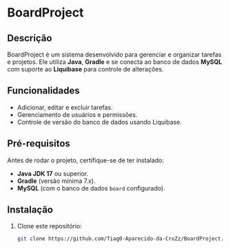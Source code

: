 # BoardProject

## Descrição
BoardProject é um sistema desenvolvido para gerenciar e organizar tarefas e projetos. Ele utiliza **Java**, **Gradle** e se conecta ao banco de dados **MySQL** com suporte ao **Liquibase** para controle de alterações.

## Funcionalidades
- Adicionar, editar e excluir tarefas.
- Gerenciamento de usuários e permissões.
- Controle de versão do banco de dados usando Liquibase.

## Pré-requisitos
Antes de rodar o projeto, certifique-se de ter instalado:
- **Java JDK 17** ou superior.
- **Gradle** (versão mínima 7.x).
- **MySQL** (com o banco de dados `board` configurado).

## Instalação
1. Clone este repositório:
   ```bash
   git clone https://github.com/Tiag0-Aparecido-da-CruZz/BoardProject.git
